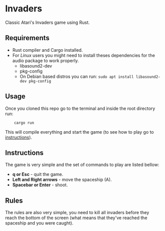 # Invaders
Classic Atari's Invaders game using Rust.

## Requirements
* Rust compiler and Cargo installed.
* For *Linux* users you might need to install theses dependencies for the audio package to work properly.
  * libasound2-dev
  * pkg-config
  * On Debian based distros you can run: ```sudo apt install libasound2-dev pkg-config```
  
## Usage
Once you cloned this repo go to the terminal and inside the root directory run:

        cargo run
        
This will compile everything and start the game (to see how to play go to [instructions](#instructions)).

## Instructions
The game is very simple and the set of commands to play are listed bellow:
* **q or Esc** - quit the game.
* **Left and Right arrows** - move the spaceship (A).
* **Spacebar or Enter** - shoot.

## Rules
The rules are also very simple, you need to kill all invaders before they reach the bottom of the screen
(what means that they've reached the spaceship and you were caught).
